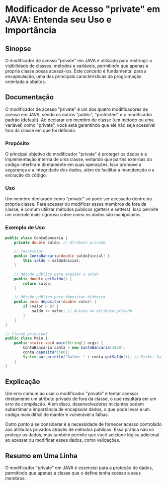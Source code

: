 <!--
Meta Description: # Modificador de Acesso "private" em JAVA: Entenda seu Uso e Importância ## Sinopse O modificador de acesso "private" em JAVA é utilizado para restrin...
Meta Keywords: private, que, classe, modificador, acesso
-->

# Modificador de Acesso "private" em JAVA: Entenda seu Uso e Importância

## Sinopse
O modificador de acesso "private" em JAVA é utilizado para restringir a visibilidade de classes, métodos e variáveis, permitindo que apenas a própria classe possa acessá-los. Este conceito é fundamental para a encapsulação, uma das principais características da programação orientada a objetos.

## Documentação
O modificador de acesso "private" é um dos quatro modificadores de acesso em JAVA, sendo os outros "public", "protected" e o modificador padrão (default). Ao declarar um membro de classe (um método ou uma variável) como "private", você está garantindo que ele não seja acessível fora da classe em que foi definido.

### Propósito
O principal objetivo do modificador "private" é proteger os dados e a implementação interna de uma classe, evitando que partes externas do código interfiram diretamente em suas operações. Isso promove a segurança e a integridade dos dados, além de facilitar a manutenção e a evolução do código.

### Uso
Um membro declarado como "private" só pode ser acessado dentro da própria classe. Para acessar ou modificar esses membros de fora da classe, é comum utilizar métodos públicos (getters e setters). Isso permite um controle mais rigoroso sobre como os dados são manipulados.

### Exemplo de Uso
```java
public class ContaBancaria {
    private double saldo; // Atributo privado

    // Construtor
    public ContaBancaria(double saldoInicial) {
        this.saldo = saldoInicial;
    }

    // Método público para acessar o saldo
    public double getSaldo() {
        return saldo;
    }

    // Método público para depositar dinheiro
    public void depositar(double valor) {
        if (valor > 0) {
            saldo += valor; // Acesso ao atributo privado
        }
    }
}

// Classe principal
public class Main {
    public static void main(String[] args) {
        ContaBancaria conta = new ContaBancaria(1000);
        conta.depositar(500);
        System.out.println("Saldo: " + conta.getSaldo()); // Exibe: Saldo: 1500.0
    }
}
```

## Explicação
Um erro comum ao usar o modificador "private" é tentar acessar diretamente um atributo privado de fora da classe, o que resultará em um erro de compilação. Além disso, desenvolvedores iniciantes podem subestimar a importância de encapsular dados, o que pode levar a um código mais difícil de manter e vulnerável a falhas.

Outro ponto a se considerar é a necessidade de fornecer acesso controlado aos atributos privados através de métodos públicos. Essa prática não só protege os dados, mas também permite que você adicione lógica adicional ao acessar ou modificar esses dados, como validações.

## Resumo em Uma Linha
O modificador "private" em JAVA é essencial para a proteção de dados, permitindo que apenas a classe que o define tenha acesso a seus membros.